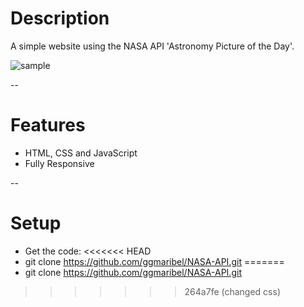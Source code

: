 # Description

A simple website using the NASA API 'Astronomy Picture of the Day'.

<img align="center" src="https://im4.ezgif.com/tmp/ezgif-4-96684c8ca7.gif" alt="sample">

--

# Features

- HTML, CSS and JavaScript
- Fully Responsive


--

# Setup

- Get the code:
<<<<<<< HEAD
- git clone https://github.com/ggmaribel/NASA-API.git
=======
- git clone https://github.com/ggmaribel/NASA-API.git
>>>>>>> 264a7fe (changed css)
